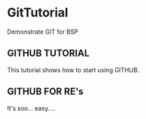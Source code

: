 # GitTutorial
Demonstrate GIT for BSP

## GITHUB TUTORIAL

This tutorial shows how to start using GITHUB.

## GITHUB FOR RE's

It's soo... easy....